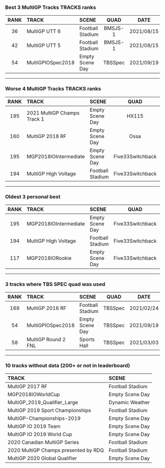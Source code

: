 ### Best 3 MultiGP Tracks TRACKS ranks
|RANK|TRACK|SCENE|QUAD|DATE|
|:---:|:---|:---|:---:|:---:|
|36|MultiGP UTT 6|Football Stadium|BMSJS-1|2021/08/15|
|42|MultiGP UTT 5|Football Stadium|BMSJS-1|2021/08/15|
|54|MultiGPIOSpec2018|Empty Scene Day|TBSSpec|2021/09/19|
---
### Worse 4 MultiGP Tracks TRACKS ranks
|RANK|TRACK|SCENE|QUAD|DATE|
|:---:|:---|:---|:---:|:---:|
|195|2021 MultiGP Champs Track 1|Empty Scene Day|HX115|2021/12/31|
|160|MultiGP 2018 RF|Empty Scene Day|Ossa|2021/02/10|
|195|MGP2018IOIntermediate|Empty Scene Day|Five33Switchback|2020/08/24|
|194|MultiGP High Voltage|Football Stadium|Five33Switchback|2020/11/29|
---
### Oldest 3 personal best
|RANK|TRACK|SCENE|QUAD|DATE|
|:---:|:---|:---|:---:|:---:|
|195|MGP2018IOIntermediate|Empty Scene Day|Five33Switchback|2020/08/24|
|194|MultiGP High Voltage|Football Stadium|Five33Switchback|2020/11/29|
|117|MGP2018IORookie|Empty Scene Day|Five33Switchback|2020/12/05|
---
### 3 tracks where TBS SPEC quad was used
|RANK|TRACK|SCENE|QUAD|DATE|
|:---:|:---|:---|:---:|:---:|
|169|MultiGP 2016 RF|Football Stadium|TBSSpec|2021/02/24|
|54|MultiGPIOSpec2018|Empty Scene Day|TBSSpec|2021/09/19|
|58|MultiGP Round 2 FNL|Sports Hall|TBSSpec|2021/03/03|
---
### 10 tracks without data (200+ or not in leaderboard)
|TRACK|SCENE|
|:---|:---|
|MultiGP 2017 RF|Football Stadium|
|MGP2018IOWorldCup|Empty Scene Day|
|MultiGP_2019_Qualifier_Large|Dynamic Weather|
|MultiGP 2019 Sport Championships|Football Stadium|
|MultiGP-Championships-2019|Empty Scene Day|
|MultiGP IO 2019 Team|Empty Scene Day|
|MultiGP IO 2019 World Cup|Empty Scene Day|
|2020 Canadian MultiGP Series|Football Stadium|
|2020 MultiGP Champs presented by RDQ|Football Stadium|
|MultiGP 2020 Global Qualifier|Empty Scene Day|
